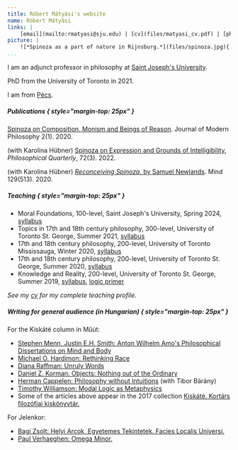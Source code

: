```yaml
---
title: Róbert Mátyási's website
name: Róbert Mátyási
links: |
    [email](mailto:rmatyasi@sju.edu) | [cv](files/matyasi_cv.pdf) | [philpapers](https://philpeople.org/profiles/robbie-matyasi) | [github](https://github.com/robertmatyasi)
picture: |
    ![*Spinoza as a part of nature in Rijnsburg.*](files/spinoza.jpg){ width=100% }
...
```


I am an adjunct professor in philosophy at [Saint Joseph's University](https://www.sju.edu/departments/philosophy/faculty/part-time).

PhD from the University of Toronto in 2021.

I am from [Pécs](https://en.wikipedia.org/wiki/Pécs).

##### Publications { style="margin-top: 25px" }

[Spinoza on Composition, Monism and Beings of Reason](http://doi.org/10.32881/jomp.74). Journal of Modern Philosophy 2(1). 2020.

(with Karolina Hübner) [Spinoza on Expression and Grounds of Intelligibility](https://doi.org/10.1093/pq/pqab056), *Philosophical Quarterly*, 72(3). 2022.

(with Karolina Hübner) [*Reconceiving Spinoza*, by Samuel Newlands](https://doi.org/10.1093/mind/fzz015). Mind 129(513). 2020.

##### Teaching { style="margin-top: 25px" }

- Moral Foundations, 100-level, Saint Joseph's University, Spring 2024, [syllabus](files/matyasi_phl154_syllabus.pdf)
- Topics in 17th and 18th century philosophy, 300-level,  University of Toronto St. George, Summer 2021, [syllabus](files/Matyasi_PHL313_Syllabus_reading-list.pdf)
- 17th and 18th century philosophy, 200-level, University of Toronto Mississauga, Winter 2020, [syllabus](files/210_readings_winter_2020-21.pdf)
- 17th and 18th century philosophy, 200-level, University of Toronto St. George, Summer 2020, [syllabus](files/Matyasi_PHL210_Reading-list_2020.pdf)
- Knowledge and Reality, 200-level, University of Toronto St. George, Summer 2019, [syllabus](filesMatyasi_PHL232H1F-SG-Syllabus_2019.pdf), [logic primer](files/matyasi_KR_logic_primer.pdf)

*See my [cv](files/matyasi_cv.pdf) for my complete teaching profile.*

##### Writing for general audience (in Hungarian) { style="margin-top: 25px" }

For the Kiskáté column in Műút:

- [Stephen Menn, Justin E.H. Smith: Anton Wilhelm Amo's Philosophical Dissertations on Mind and Body](https://www.muut.hu/archivum/38177)
- [Michael O. Hardimon: Rethinking Race](http://www.muut.hu/archivum/34422)
- [Diana Raffman: Unruly Words](http://www.muut.hu/archivum/25250)
- [Daniel Z. Korman: Objects: Nothing out of the Ordinary](http://www.muut.hu/archivum/19956)
- [Herman Cappelen: Philosophy without Intuitions](http://www.muut.hu/archivum/14323) (with Tibor Bárány)
- [Timothy Williamson: Modal Logic as Metaphysics](http://www.muut.hu/archivum/12867)
- Some of the articles above appear in the 2017 collection [Kiskáté. Kortárs filozófiai kiskönyvtár.](http://www.muut.hu/archivum/25983)

For Jelenkor:

- [Bagi Zsolt: Helyi Arcok, Egyetemes Tekintetek. Facies Localis Universi.](http://www.jelenkor.net/archivum/cikk/2806/elszamolni-a-tomegekkel)
- [Paul Verhaeghen: Omega Minor.](http://www.jelenkor.net/archivum/cikk/2459/pesszimizmust-kovacsolni-a-nihilizmusbol)
